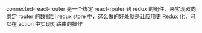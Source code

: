 connected-react-router 是一个绑定 react-router 到 redux 的组件，来实现双向绑定 router 的数据到 redux store 中，这么做的好处就是让应用更 Redux 化，可以在 action 中实现对路由的操作
